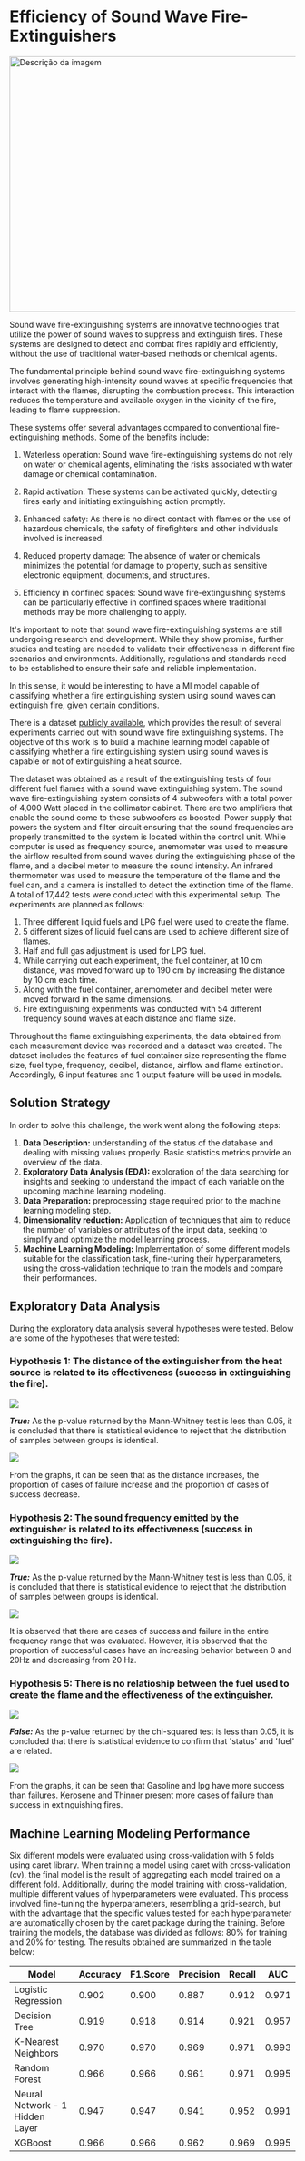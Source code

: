 # Efficiency of Sound Wave Fire-Extinguishers

<img src="img/cover.png" alt="Descrição da imagem" width="1000" height="450">


Sound wave fire-extinguishing systems are innovative technologies that utilize the power of sound waves to suppress and extinguish fires. These systems are designed to detect and combat fires rapidly and efficiently, without the use of traditional water-based methods or chemical agents.

The fundamental principle behind sound wave fire-extinguishing systems involves generating high-intensity sound waves at specific frequencies that interact with the flames, disrupting the combustion process. This interaction reduces the temperature and available oxygen in the vicinity of the fire, leading to flame suppression.

These systems offer several advantages compared to conventional fire-extinguishing methods. Some of the benefits include:

1. Waterless operation: Sound wave fire-extinguishing systems do not rely on water or chemical agents, eliminating the risks associated with water damage or chemical contamination.

2. Rapid activation: These systems can be activated quickly, detecting fires early and initiating extinguishing action promptly.

3. Enhanced safety: As there is no direct contact with flames or the use of hazardous chemicals, the safety of firefighters and other individuals involved is increased.

4. Reduced property damage: The absence of water or chemicals minimizes the potential for damage to property, such as sensitive electronic equipment, documents, and structures.

5. Efficiency in confined spaces: Sound wave fire-extinguishing systems can be particularly effective in confined spaces where traditional methods may be more challenging to apply.

It's important to note that sound wave fire-extinguishing systems are still undergoing research and development. While they show promise, further studies and testing are needed to validate their effectiveness in different fire scenarios and environments. Additionally, regulations and standards need to be established to ensure their safe and reliable implementation.

In this sense, it would be interesting to have a Ml model capable of classifying whether a fire extinguishing system using sound waves can extinguish fire, given certain conditions. 

There is a dataset [publicly available](https://www.muratkoklu.com/datasets/vtdhnd07.php), which provides the result of several experiments carried out with sound wave fire extinguishing systems. The objective of this work is to build a machine learning model capable of classifying whether a fire extinguishing system using sound waves is capable or not of extinguishing a heat source.

The dataset was obtained as a result of the extinguishing tests of four different fuel flames with a sound wave extinguishing system. The sound wave fire-extinguishing system consists of 4 subwoofers with a total power of 4,000 Watt placed in the collimator cabinet. There are two amplifiers that enable the sound come to these subwoofers as boosted. Power supply that powers the system and filter circuit ensuring that the sound frequencies are properly transmitted to the system is located within the control unit. While computer is used as frequency source, anemometer was used to measure the airflow resulted from sound waves during the extinguishing phase of the flame, and a decibel meter to measure the sound intensity. An infrared thermometer was used to measure the temperature of the flame and the fuel can, and a camera is installed to detect the extinction time of the flame. A total of 17,442 tests were conducted with this experimental setup. The experiments are planned as follows:
1. Three different liquid fuels and LPG fuel were used to create the flame.
2. 5 different sizes of liquid fuel cans are used to achieve different size of flames.
3. Half and full gas adjustment is used for LPG fuel.
4. While carrying out each experiment, the fuel container, at 10 cm distance, was moved forward up to 190 cm by increasing the distance by 10 cm each time.
5. Along with the fuel container, anemometer and decibel meter were moved forward in the same dimensions.
6. Fire extinguishing experiments was conducted with 54 different frequency sound waves at each distance and flame size.

Throughout the flame extinguishing experiments, the data obtained from each measurement device was recorded and a dataset was created. The dataset includes the features of fuel container size representing the flame size, fuel type, frequency, decibel, distance, airflow and flame extinction. Accordingly, 6 input features and 1 output feature will be used in models.

## Solution Strategy
In order to solve this challenge, the work went along the following steps:
1. **Data Description:** understanding of the status of the database and dealing with missing values properly. Basic statistics metrics provide an overview of the data.
2. **Exploratory Data Analysis (EDA):** exploration of the data searching for insights and seeking to understand the impact of each variable on the upcoming machine learning modeling.
3. **Data Preparation:** preprocessing stage required prior to the machine learning modeling step.
4. **Dimensionality reduction:** Application of techniques that aim to reduce the number of variables or attributes of the input data, seeking to simplify and optimize the model learning process.
5. **Machine Learning Modeling:** Implementation of some different models suitable for the classification task, fine-tuning their hyperparameters, using the cross-validation technique to train the models and compare their performances.

## Exploratory Data Analysis

During the exploratory data analysis several hypotheses were tested. Below are some of the hypotheses that were tested:

### Hypothesis 1: The distance of the extinguisher from the heat source is related to its effectiveness (success in extinguishing the fire).

![](img/H1_test.png)

***True:*** As the p-value returned by the Mann-Whitney test is less than 0.05, it is concluded that there is statistical evidence to reject that the distribution of samples between groups is identical.

![](img/H1.png)

From the graphs, it can be seen that as the distance increases, the proportion of cases of failure increase and the proportion of cases of success decrease.

### Hypothesis 2: The sound frequency emitted by the extinguisher is related to its effectiveness (success in extinguishing the fire).

![](img/H2_test.png)

***True:*** As the p-value returned by the Mann-Whitney test is less than 0.05, it is concluded that there is statistical evidence to reject that the distribution of samples between groups is identical.

![](img/H2.png)

It is observed that there are cases of success and failure in the entire frequency range that was evaluated. However, it is observed that the proportion of successful cases have an increasing behavior between 0 and 20Hz and decreasing from 20 Hz.


### Hypothesis 5: There is no relatioship between the fuel used to create the flame and the effectiveness of the extinguisher.

![](img/H5_test.png)

***False:*** As the p-value returned by the chi-squared test is less than 0.05, it is concluded that there is statistical evidence to confirm that 'status' and 'fuel' are related.

![](img/H5.png)

From the graphs, it can be seen that Gasoline and lpg have more success than failures. Kerosene and Thinner present more cases of failure than success in extinguishing fires.

## Machine Learning Modeling Performance
Six different models were evaluated using cross-validation with 5 folds using caret library. When training a model using caret with cross-validation (cv), the final model is the result of aggregating each model trained on a different fold. Additionally, during the model training with cross-validation, multiple different values of hyperparameters were evaluated. This process involved fine-tuning the hyperparameters, resembling a grid-search, but with the advantage that the specific values tested for each hyperparameter are automatically chosen by the caret package during the training.
Before training the models, the database was divided as follows: 80% for training and 20% for testing. The results obtained are summarized in the table below:

|Model|Accuracy|F1.Score|Precision|Recall| AUC|
|--------------------------------|---------|--------|----------|--------------|-----------------|
|Logistic Regression             |0.902	   |0.900   |0.887	   |0.912         |0.971            |
|Decision Tree                   |0.919	   |0.918	  |0.914     |0.921         |0.957            |
|K-Nearest Neighbors             |0.970    |0.970   |0.969     |0.971         |0.993            |
|Random Forest                   |0.966    |0.966   |0.961     |0.971         |0.995            |
|Neural Network - 1 Hidden Layer |0.947	   |0.947   |0.941	   |0.952         |0.991            |
|XGBoost                         |0.966    |0.966   |0.962     |0.969         |0.995            |




